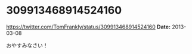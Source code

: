 # 309913468914524160
https://twitter.com/TomFrankly/status/309913468914524160
**Date:** 2013-03-08

おやすみなさい！

